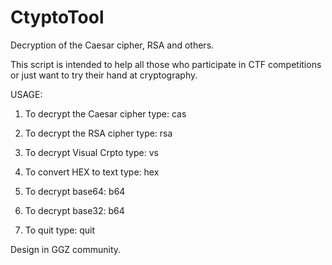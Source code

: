 # CtyptoTool
Decryption of the Caesar cipher, RSA and others.

This script is intended to help all those who participate in CTF competitions or just want to try their hand at cryptography.

USAGE:

1) To decrypt the Сaesar cipher type: cas

2) To decrypt the RSA cipher type: rsa

3) To decrypt Visual Crpto type: vs

4) To convert HEX to text type: hex

5) To decrypt base64: b64

6) To decrypt base32: b64

7) To quit type: quit


Design in GGZ community.
